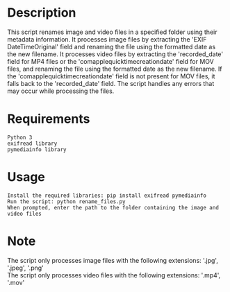 # Description

This script renames image and video files in a specified folder using their metadata information. It processes image files by extracting the 'EXIF DateTimeOriginal' field and renaming the file using the formatted date as the new filename. It processes video files by extracting the 'recorded_date' field for MP4 files or the 'comapplequicktimecreationdate' field for MOV files, and renaming the file using the formatted date as the new filename. If the 'comapplequicktimecreationdate' field is not present for MOV files, it falls back to the 'recorded_date' field. The script handles any errors that may occur while processing the files.

# Requirements

    Python 3
    exifread library
    pymediainfo library

# Usage

    Install the required libraries: pip install exifread pymediainfo
    Run the script: python rename_files.py
    When prompted, enter the path to the folder containing the image and video files

# Note

The script only processes image files with the following extensions: '.jpg', '.jpeg', '.png'        
The script only processes video files with the following extensions: '.mp4', '.mov'
